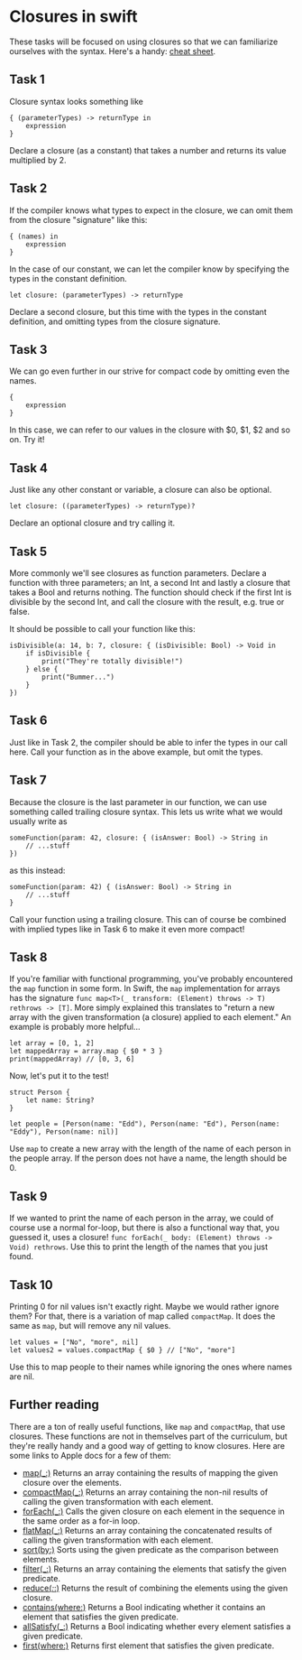 # Closures in swift

These tasks will be focused on using closures so that we can familiarize ourselves with the syntax. 
Here's a handy: [cheat sheet](https://fuckingclosuresyntax.com).

## Task 1

Closure syntax looks something like
```
{ (parameterTypes) -> returnType in
    expression
}
```

Declare a closure (as a constant) that takes a number and returns its value multiplied by 2.

## Task 2

If the compiler knows what types to expect in the closure, we can omit them from the closure "signature" like this:

```
{ (names) in
    expression
}
```

In the case of our constant, we can let the compiler know by specifying the types in the constant definition.

```
let closure: (parameterTypes) -> returnType
```

Declare a second closure, but this time with the types in the constant definition, and omitting types from the closure signature.

## Task 3

We can go even further in our strive for compact code by omitting even the names.
```
{
    expression
}
```
In this case, we can refer to our values in the closure with $0, $1, $2 and so on. Try it!

## Task 4

Just like any other constant or variable, a closure can also be optional.
```
let closure: ((parameterTypes) -> returnType)?
```

Declare an optional closure and try calling it.

## Task 5

More commonly we'll see closures as function parameters. Declare a function with three parameters; an Int, a second Int and lastly a closure that takes a Bool and returns nothing. The function should check if the first Int is divisible by the second Int, and call the closure with the result, e.g. true or false.

It should be possible to call your function like this:
```
isDivisible(a: 14, b: 7, closure: { (isDivisible: Bool) -> Void in
    if isDivisible {
        print("They're totally divisible!")
    } else {
        print("Bummer...")
    }
})
```

## Task 6

Just like in Task 2, the compiler should be able to infer the types in our call here. Call your function as in the above example, but omit the types.

## Task 7

Because the closure is the last parameter in our function, we can use something called trailing closure syntax. This lets us write what we would usually write as
```
someFunction(param: 42, closure: { (isAnswer: Bool) -> String in
    // ...stuff
})
```
as this instead:
```
someFunction(param: 42) { (isAnswer: Bool) -> String in
    // ...stuff
}
```
Call your function using a trailing closure. This can of course be combined with implied types like in Task 6 to make it even more compact!

## Task 8

If you're familiar with functional programming, you've probably encountered the `map` function in some form. In Swift, the `map` implementation for arrays has the signature
`func map<T>(_ transform: (Element) throws -> T) rethrows -> [T]`. More simply explained this translates to "return a new array with the given transformation (a closure) applied to each element." An example is probably more helpful...

```
let array = [0, 1, 2]
let mappedArray = array.map { $0 * 3 }
print(mappedArray) // [0, 3, 6]
```

Now, let's put it to the test!

```
struct Person {
    let name: String?
}

let people = [Person(name: "Edd"), Person(name: "Ed"), Person(name: "Eddy"), Person(name: nil)]
```

Use `map` to create a new array with the length of the name of each person in the people array. If the person does not have a name, the length should be 0.

## Task 9

If we wanted to print the name of each person in the array, we could of course use a normal for-loop, but there is also a functional way that, you guessed it, uses a closure! `func forEach(_ body: (Element) throws -> Void) rethrows`. Use this to print the length of the names that you just found.

## Task 10

Printing 0 for nil values isn't exactly right. Maybe we would rather ignore them? For that, there is a variation of map called `compactMap`. It does the same as `map`, but will remove any nil values.

```
let values = ["No", "more", nil]
let values2 = values.compactMap { $0 } // ["No", "more"]
```

Use this to map people to their names while ignoring the ones where names are nil.


## Further reading

There are a ton of really useful functions, like `map` and `compactMap`, that use closures. These functions are not in themselves part of the curriculum, but they're really handy and a good way of getting to know closures. Here are some links to Apple docs for a few of them:

- [map(_:)](https://developer.apple.com/documentation/swift/array/3017522-map) Returns an array containing the results of mapping the given closure over the elements.
- [compactMap(_:)](https://developer.apple.com/documentation/swift/sequence/2950916-compactmap) Returns an array containing the non-nil results of calling the given transformation with each element.
- [forEach(_:)](https://developer.apple.com/documentation/swift/array/1689783-foreach) Calls the given closure on each element in the sequence in the same order as a for-in loop.
- [flatMap(_:)](https://developer.apple.com/documentation/swift/array/3126947-flatmap) Returns an array containing the concatenated results of calling the given transformation with each element.
- [sort(by:)](https://developer.apple.com/documentation/swift/array/2296801-sort) Sorts using the given predicate as the comparison between elements.
- [filter(_:)](https://developer.apple.com/documentation/swift/sequence/3018365-filter) Returns an array containing the elements that satisfy the given predicate.
- [reduce(_:_:)](https://developer.apple.com/documentation/swift/array/2298686-reduce) Returns the result of combining the elements using the given closure.
- [contains(where:)](https://developer.apple.com/documentation/swift/array/2297359-contains) Returns a Bool indicating whether it contains an element that satisfies the given predicate.
- [allSatisfy(_:)](https://developer.apple.com/documentation/swift/array/2994715-allsatisfy) Returns a Bool indicating whether every element satisfies a given predicate.
- [first(where:)](https://developer.apple.com/documentation/swift/array/1848165-first) Returns first element that satisfies the given predicate.
